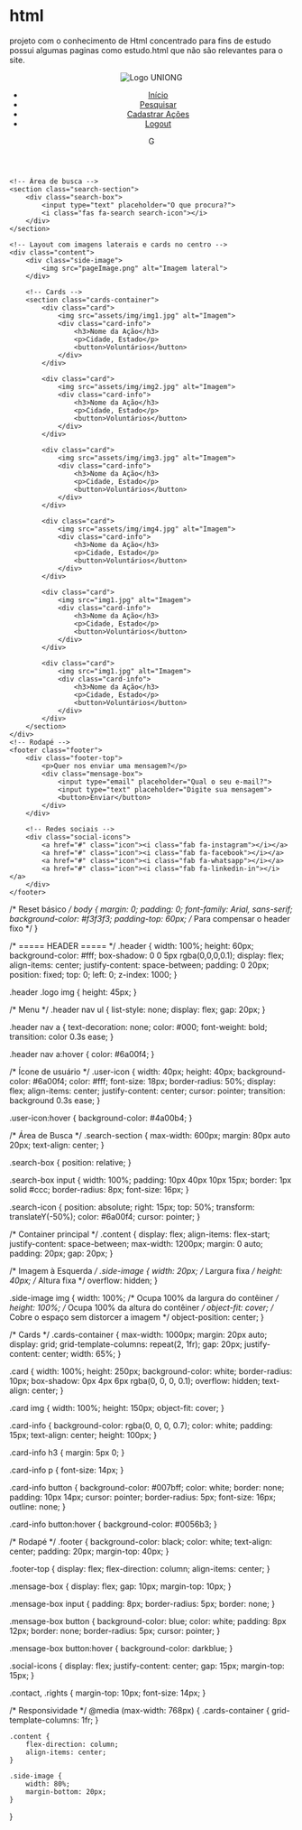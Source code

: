 # html
projeto com o conhecimento de Html concentrado para fins de estudo
possui algumas paginas  como estudo.html que não são relevantes para o site.
<!DOCTYPE html>
<html lang="pt-BR">
<head> 
    <meta charset="UTF-8">
    <meta name="viewport" content="width=device-width, initial-scale=1.0">
    <title>UNIONG</title>
    <link rel="stylesheet" href="assets/css/styles.css">
    <link rel="stylesheet" href="https://cdnjs.cloudflare.com/ajax/libs/font-awesome/6.0.0/css/all.min.css">
</head>
<body>
    <!-- HEADER -->
    <header class="header">
        <div class="logo">
            <img src="LogoColorful.png" alt="Logo UNIONG">
        </div>
        <nav>
            <ul>
                <li><a href="#">Início</a></li>
                <li><a href="#">Pesquisar</a></li>
                <li><a href="#">Cadastrar Ações</a></li>
                <li><a href="#">Logout</a></li>
            </ul>
        </nav>
        <div class="user-icon">G</div>
    </header>
    
    <!-- Área de busca -->
    <section class="search-section">
        <div class="search-box">
            <input type="text" placeholder="O que procura?">
            <i class="fas fa-search search-icon"></i>
        </div>
    </section>
    
    <!-- Layout com imagens laterais e cards no centro -->
    <div class="content">
        <div class="side-image">
            <img src="pageImage.png" alt="Imagem lateral">
        </div>
        
        <!-- Cards -->
        <section class="cards-container">
            <div class="card">
                <img src="assets/img/img1.jpg" alt="Imagem">
                <div class="card-info">
                    <h3>Nome da Ação</h3>
                    <p>Cidade, Estado</p>
                    <button>Voluntários</button>
                </div>
            </div>
            
            <div class="card">
                <img src="assets/img/img2.jpg" alt="Imagem">
                <div class="card-info">
                    <h3>Nome da Ação</h3>
                    <p>Cidade, Estado</p>
                    <button>Voluntários</button>
                </div>
            </div>
            
            <div class="card">
                <img src="assets/img/img3.jpg" alt="Imagem">
                <div class="card-info">
                    <h3>Nome da Ação</h3>
                    <p>Cidade, Estado</p>
                    <button>Voluntários</button>
                </div>
            </div>
            
            <div class="card">
                <img src="assets/img/img4.jpg" alt="Imagem">
                <div class="card-info">
                    <h3>Nome da Ação</h3>
                    <p>Cidade, Estado</p>
                    <button>Voluntários</button>
                </div>
            </div>
            
            <div class="card">
                <img src="img1.jpg" alt="Imagem">
                <div class="card-info">
                    <h3>Nome da Ação</h3>
                    <p>Cidade, Estado</p>
                    <button>Voluntários</button>
                </div>
            </div>
            
            <div class="card">
                <img src="img1.jpg" alt="Imagem">
                <div class="card-info">
                    <h3>Nome da Ação</h3>
                    <p>Cidade, Estado</p>
                    <button>Voluntários</button>
                </div>
            </div>
        </section>
    </div>
    <!-- Rodapé -->
    <footer class="footer">
        <div class="footer-top"> 
            <p>Quer nos enviar uma mensagem?</p>
            <div class="mensage-box">
                <input type="email" placeholder="Qual o seu e-mail?">
                <input type="text" placeholder="Digite sua mensagem">
                <button>Enviar</button>
            </div>
        </div>
        
        <!-- Redes sociais -->
        <div class="social-icons">
            <a href="#" class="icon"><i class="fab fa-instagram"></i></a>
            <a href="#" class="icon"><i class="fab fa-facebook"></i></a>
            <a href="#" class="icon"><i class="fab fa-whatsapp"></i></a>
            <a href="#" class="icon"><i class="fab fa-linkedin-in"></i></a>
        </div>
    </footer>
</body>
</html>


/* Reset básico */
body {
    margin: 0;
    padding: 0;
    font-family: Arial, sans-serif;
    background-color: #f3f3f3;
    padding-top: 60px; /* Para compensar o header fixo */
}

/* ===== HEADER ===== */
.header {
    width: 100%;
    height: 60px;
    background-color: #fff;
    box-shadow: 0 0 5px rgba(0,0,0,0.1);
    display: flex;
    align-items: center;
    justify-content: space-between;
    padding: 0 20px;
    position: fixed;
    top: 0;
    left: 0;
    z-index: 1000;
}

.header .logo img {
    height: 45px;
}

/* Menu */
.header nav ul {
    list-style: none;
    display: flex;
    gap: 20px;
}

.header nav a {
    text-decoration: none;
    color: #000;
    font-weight: bold;
    transition: color 0.3s ease;
}

.header nav a:hover {
    color: #6a00f4;
}

/* Ícone de usuário */
.user-icon {
    width: 40px;
    height: 40px;
    background-color: #6a00f4;
    color: #fff;
    font-size: 18px;
    border-radius: 50%;
    display: flex;
    align-items: center;
    justify-content: center;
    cursor: pointer;
    transition: background 0.3s ease;
}

.user-icon:hover {
    background-color: #4a00b4;
}

/* Área de Busca */
.search-section {
    max-width: 600px;
    margin: 80px auto 20px;
    text-align: center;
}

.search-box {
    position: relative;
}

.search-box input {
    width: 100%;
    padding: 10px 40px 10px 15px;
    border: 1px solid #ccc;
    border-radius: 8px;
    font-size: 16px;
}

.search-icon {
    position: absolute;
    right: 15px;
    top: 50%;
    transform: translateY(-50%);
    color: #6a00f4;
    cursor: pointer;
}


/* Container principal */
.content {
    display: flex;
    align-items: flex-start;
    justify-content: space-between;
    max-width: 1200px;
    margin: 0 auto;
    padding: 20px;
    gap: 20px;
}

/* Imagem à Esquerda */
.side-image {
    width: 20px; /* Largura fixa */
    height: 40px; /* Altura fixa */
    overflow: hidden;
}

.side-image img {
    width: 100%; /* Ocupa 100% da largura do contêiner */
    height: 100%; /* Ocupa 100% da altura do contêiner */
    object-fit: cover; /* Cobre o espaço sem distorcer a imagem */
    object-position: center;
}

/* Cards */
.cards-container {
    max-width: 1000px;
    margin: 20px auto;
    display: grid;
    grid-template-columns: repeat(2, 1fr);
    gap: 20px;
    justify-content: center;
    width: 65%;
}

.card {
    width: 100%;
    height: 250px;
    background-color: white;
    border-radius: 10px;
    box-shadow: 0px 4px 6px rgba(0, 0, 0, 0.1);
    overflow: hidden;
    text-align: center;
}

.card img {
    width: 100%;
    height: 150px;
    object-fit: cover;
}

.card-info {
    background-color: rgba(0, 0, 0, 0.7);
    color: white;
    padding: 15px;
    text-align: center;
    height: 100px;
}

.card-info h3 {
    margin: 5px 0;
}

.card-info p {
    font-size: 14px;
}

.card-info button {
    background-color: #007bff;
    color: white;
    border: none;
    padding: 10px 14px;
    cursor: pointer;
    border-radius: 5px;
    font-size: 16px;
    outline: none;
}

.card-info button:hover {
    background-color: #0056b3;
}

/* Rodapé */
.footer {
    background-color: black;
    color: white;
    text-align: center;
    padding: 20px;
    margin-top: 40px;
}

.footer-top {
    display: flex;
    flex-direction: column;
    align-items: center;
}

.mensage-box {
    display: flex;
    gap: 10px;
    margin-top: 10px;
}

.mensage-box input {
    padding: 8px;
    border-radius: 5px;
    border: none;
}

.mensage-box button {
    background-color: blue;
    color: white;
    padding: 8px 12px;
    border: none;
    border-radius: 5px;
    cursor: pointer;
}

.mensage-box button:hover {
    background-color: darkblue;
}

.social-icons {
    display: flex;
    justify-content: center;
    gap: 15px;
    margin-top: 15px;
}

.contact, .rights {
    margin-top: 10px;
    font-size: 14px;
}

/* Responsividade */
@media (max-width: 768px) {
    .cards-container {
        grid-template-columns: 1fr;
    }
    
    .content {
        flex-direction: column;
        align-items: center;
    }
    
    .side-image {
        width: 80%;
        margin-bottom: 20px;
    }
}